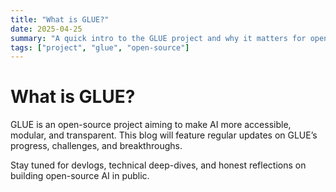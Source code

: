 ```yaml
---
title: "What is GLUE?"
date: 2025-04-25
summary: "A quick intro to the GLUE project and why it matters for open-source AI."
tags: ["project", "glue", "open-source"]
---
```


# What is GLUE?

GLUE is an open-source project aiming to make AI more accessible, modular, and transparent. This blog will feature regular updates on GLUE’s progress, challenges, and breakthroughs.

Stay tuned for devlogs, technical deep-dives, and honest reflections on building open-source AI in public.
